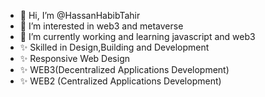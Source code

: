 - 👋 Hi, I’m @HassanHabibTahir
- 👀 I’m interested in web3 and metaverse
- 🌱 I’m currently working and learning javascript and web3
- ✨ Skilled in Design,Building and Development 
- ✨ Responsive Web Design
- ✨ WEB3(Decentralized Applications Development)
- ✨ WEB2 (Centralized Applications Development)
<!---
HassanHabibTahir/HassanHabibTahir is a ✨ special ✨ repository because its `README.md` (this file) appears on your GitHub profile.
You can click the Preview link to take a look at your changes.
--->
